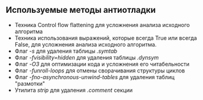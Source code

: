 ## Используемые методы антиотладки
* Техника Control flow flattening для усложнения анализа исходного алгоритма
* Техника использования выражений, которые всегда True или всегда False, для усложнения анализа исходного алгоритма.
* Флаг *-s* для удаления таблицы *.symtab*
* Флаг *-fvisibility=hidden* для удаления таблицы *.dynsym*
* Флаг *-O3* для оптимизации кода и усложнения его читабельности
* Флаг *-funroll-loops* для отмены сворачивания структуры циклов
* Флаг *-fno-asynchronous-unwind-tables* для удаления таблиц "размотки"
* Утилита *strip* для удаления *.comment* секции